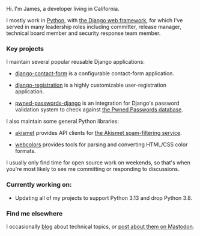 Hi. I'm James, a developer living in California.

I mostly work in [Python](https://www.python.org/), with [the Django
web framework](https://www.djangoproject.com/), for which I've served
in many leadership roles including committer, release manager,
technical board member and security response team member.


### Key projects

I maintain several popular reusable Django applications:

* [django-contact-form](https://github.com/ubernostrum/django-contact-form)
  is a configurable contact-form application.
  
* [django-registration](https://github.com/ubernostrum/django-registration)
  is a highly customizable user-registration application.
  
* [pwned-passwords-django](https://github.com/ubernostrum/pwned-passwords-django)
  is an integration for Django's password validation system to check
  against [the Pwned Passwords database](https://haveibeenpwned.com/Passwords).
  
I also maintain some general Python libraries:

* [akismet](https://github.com/ubernostrum/akismet) provides API
  clients for [the Akismet spam-filtering service](https://akismet.com).
  
* [webcolors](https://github.com/ubernostrum/webcolors) provides tools
  for parsing and converting HTML/CSS color formats.
  
I usually only find time for open source work on weekends, so that's
when you're most likely to see me committing or responding to
discussions.


### Currently working on:

* Updating all of my projects to support Python 3.13 and drop Python 3.8.
  

### Find me elsewhere
  
I occasionally [blog](https://www.b-list.org) about technical topics,
or [post about them on Mastodon](https://infosec.exchange/@ubernostrum).
